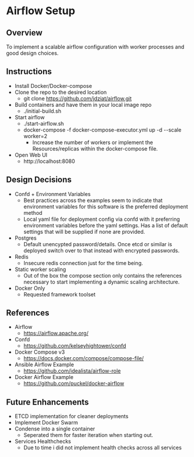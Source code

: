 # Airflow Setup
## Overview
To implement a scalable airflow configuration with worker processes and good design choices.

## Instructions
- Install Docker/Docker-compose
- Clone the repo to the desired location
    - git clone https://github.com/jdziat/airflow.git
- Build containers and have them in your local image repo
    - ./initial-build.sh
- Start airflow
    - ./start-airflow.sh
    - docker-compose -f docker-compose-executor.yml up -d --scale worker=2
        - Increase the number of workers or implement the Resources/replicas within the docker-compose file.
- Open Web UI
    - http://localhost:8080

## Design Decisions 
- Confd + Environment Variables
    - Best practices across the examples seem to indicate that environment variables for this software is the preferred deployment method
    - Local yaml file for deployment config via confd with it preferring environment variables before the yaml settings. Has a list of default settings that will be supplied if none are provided.
- Postgres
    - Default unencypted password/details. Once etcd or similar is deployed switch over to that instead with encrypted passwords.
- Redis
    - Insecure redis connection just for the time being.
- Static worker scaling
    - Out of the box the compose section only contains the references necessary to start implementing a dynamic scaling architecture.
- Docker Only
    - Requested framework toolset


## References
- Airflow
    - https://airflow.apache.org/
- Confd
    - https://github.com/kelseyhightower/confd
- Docker Compose v3
    - https://docs.docker.com/compose/compose-file/
- Ansible Airflow Example
    - https://github.com/idealista/airflow-role
- Docker Airflow Example
    - https://github.com/puckel/docker-airflow



## Future Enhancements

- ETCD implementation for cleaner deployments
- Implement Docker Swarm
- Condense into a single container
    -  Seperated them for faster iteration when starting out.
- Services Healthchecks
    - Due to time i did not implement health checks across all services
